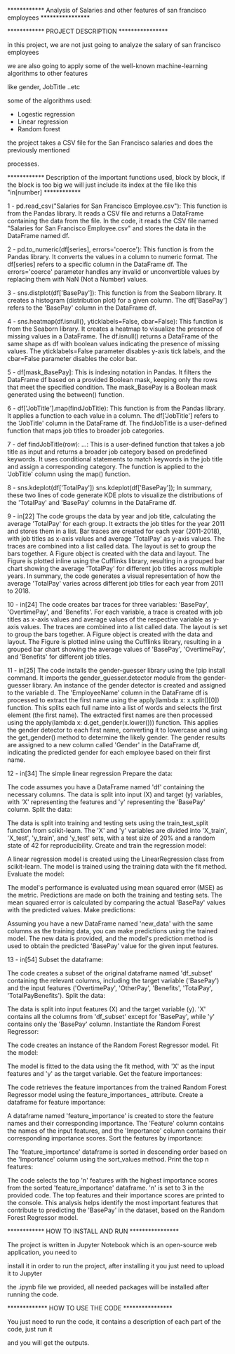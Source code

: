 ************ Analysis of Salaries and other features of san francisco employees ****************


************ PROJECT DESCRIPTION ****************

in this project, we are not just going to analyze the salary of san francisco employees 

we are also going to apply some of the well-known machine-learning algorithms to other features

like gender, JobTitle ..etc

some of the algorithms used:

 - Logestic regression
 - Linear regression
 - Random forest

the project takes a CSV file for the San Francisco salaries and does the previously mentioned

processes.


************ Description of the important functions used, block by block, if the block is too big we will just include its index at the file like this "in[number] ************

1 - pd.read_csv("Salaries for San Francisco Employee.csv"):
This function is from the Pandas library.
It reads a CSV file and returns a DataFrame containing the data from the file.
In the code, it reads the CSV file named "Salaries for San Francisco Employee.csv" and stores the data in the DataFrame named df.

2 - pd.to_numeric(df[series], errors='coerce'):
This function is from the Pandas library.
It converts the values in a column to numeric format.
The df[series] refers to a specific column in the DataFrame df.
The errors='coerce' parameter handles any invalid or unconvertible values by replacing them with NaN (Not a Number) values.

3 - sns.distplot(df['BasePay']):
This function is from the Seaborn library.
It creates a histogram (distribution plot) for a given column.
The df['BasePay'] refers to the 'BasePay' column in the DataFrame df.

4 - sns.heatmap(df.isnull(), yticklabels=False, cbar=False):
This function is from the Seaborn library.
It creates a heatmap to visualize the presence of missing values in a DataFrame.
The df.isnull() returns a DataFrame of the same shape as df with boolean values indicating the presence of missing values.
The yticklabels=False parameter disables y-axis tick labels, and the cbar=False parameter disables the color bar.

5 - df[mask_BasePay]:
This is indexing notation in Pandas.
It filters the DataFrame df based on a provided Boolean mask, keeping only the rows that meet the specified condition.
The mask_BasePay is a Boolean mask generated using the between() function.

6 - df['JobTitle'].map(findJobTitle):
This function is from the Pandas library.
It applies a function to each value in a column.
The df['JobTitle'] refers to the 'JobTitle' column in the DataFrame df.
The findJobTitle is a user-defined function that maps job titles to broader job categories.

7 - def findJobTitle(row): ...:
This is a user-defined function that takes a job title as input and returns a broader job category based on predefined keywords.
It uses conditional statements to match keywords in the job title and assign a corresponding category.
The function is applied to the 'JobTitle' column using the map() function.

8 - sns.kdeplot(df['TotalPay'])
sns.kdeplot(df['BasePay']);
In summary, these two lines of code generate KDE plots to visualize the distributions of the 'TotalPay' and 'BasePay' columns in the DataFrame df.


9 - in[22]
The code groups the data by year and job title, calculating the average 'TotalPay' for each group.
It extracts the job titles for the year 2011 and stores them in a list.
Bar traces are created for each year (2011-2018), with job titles as x-axis values and average 'TotalPay' as y-axis values.
The traces are combined into a list called data.
The layout is set to group the bars together.
A Figure object is created with the data and layout.
The Figure is plotted inline using the Cufflinks library, resulting in a grouped bar chart showing the average 'TotalPay' for different job titles across multiple years.
In summary, the code generates a visual representation of how the average 'TotalPay' varies across different job titles for each year from 2011 to 2018.

10 - in[24]
The code creates bar traces for three variables: 'BasePay', 'OvertimePay', and 'Benefits'.
For each variable, a trace is created with job titles as x-axis values and average values of the respective variable as y-axis values.
The traces are combined into a list called data.
The layout is set to group the bars together.
A Figure object is created with the data and layout.
The Figure is plotted inline using the Cufflinks library, resulting in a grouped bar chart showing the average values of 'BasePay', 'OvertimePay', and 'Benefits' for different job titles.

11 - in[25]
The code installs the gender-guesser library using the !pip install command.
It imports the gender_guesser.detector module from the gender-guesser library.
An instance of the gender detector is created and assigned to the variable d.
The 'EmployeeName' column in the DataFrame df is processed to extract the first name using the apply(lambda x: x.split()[0]) function. This splits each full name into a list of words and selects the first element (the first name).
The extracted first names are then processed using the apply(lambda x: d.get_gender(x.lower())) function. This applies the gender detector to each first name, converting it to lowercase and using the get_gender() method to determine the likely gender.
The gender results are assigned to a new column called 'Gender' in the DataFrame df, indicating the predicted gender for each employee based on their first name.

12 - in[34] The simple linear regression
Prepare the data:

The code assumes you have a DataFrame named 'df' containing the necessary columns.
The data is split into input (X) and target (y) variables, with 'X' representing the features and 'y' representing the 'BasePay' column.
Split the data:

The data is split into training and testing sets using the train_test_split function from scikit-learn.
The 'X' and 'y' variables are divided into 'X_train', 'X_test', 'y_train', and 'y_test' sets, with a test size of 20% and a random state of 42 for reproducibility.
Create and train the regression model:

A linear regression model is created using the LinearRegression class from scikit-learn.
The model is trained using the training data with the fit method.
Evaluate the model:

The model's performance is evaluated using mean squared error (MSE) as the metric.
Predictions are made on both the training and testing sets.
The mean squared error is calculated by comparing the actual 'BasePay' values with the predicted values.
Make predictions:

Assuming you have a new DataFrame named 'new_data' with the same columns as the training data, you can make predictions using the trained model.
The new data is provided, and the model's prediction method is used to obtain the predicted 'BasePay' value for the given input features.

13 - in[54]
Subset the dataframe:

The code creates a subset of the original dataframe named 'df_subset' containing the relevant columns, including the target variable ('BasePay') and the input features ('OvertimePay', 'OtherPay', 'Benefits', 'TotalPay', 'TotalPayBenefits').
Split the data:

The data is split into input features (X) and the target variable (y).
'X' contains all the columns from 'df_subset' except for 'BasePay', while 'y' contains only the 'BasePay' column.
Instantiate the Random Forest Regressor:

The code creates an instance of the Random Forest Regressor model.
Fit the model:

The model is fitted to the data using the fit method, with 'X' as the input features and 'y' as the target variable.
Get the feature importances:

The code retrieves the feature importances from the trained Random Forest Regressor model using the feature_importances_ attribute.
Create a dataframe for feature importance:

A dataframe named 'feature_importance' is created to store the feature names and their corresponding importance.
The 'Feature' column contains the names of the input features, and the 'Importance' column contains their corresponding importance scores.
Sort the features by importance:

The 'feature_importance' dataframe is sorted in descending order based on the 'Importance' column using the sort_values method.
Print the top n features:

The code selects the top 'n' features with the highest importance scores from the sorted 'feature_importance' dataframe.
'n' is set to 3 in the provided code.
The top features and their importance scores are printed to the console.
This analysis helps identify the most important features that contribute to predicting the 'BasePay' in the dataset, based on the Random Forest Regressor model.


************ HOW TO INSTALL AND RUN ****************

The project is written in Jupyter Notebook which is an open-source web application, you need to 

install it in order to run the project, after installing it you just need to upload it to Jupyter  

the .ipynb file we provided, all needed packages will be installed after running the code. 


************* HOW TO USE THE CODE ****************

You just need to run the code, it contains a description of each part of the code, just run it

and you will get the outputs.





